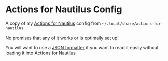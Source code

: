 # Actions for Nautilus Config
A copy of my [Actions for Nautilus](https://github.com/bassmanitram/actions-for-nautilus) config from `~/.local/share/actions-for-nautilus`

No promises that any of it works or is optimally set up!

You will want to use a [JSON formatter](https://duckduckgo.com/json%20formatter) if you want to read it easily without loading it into Actions for Nautilus
